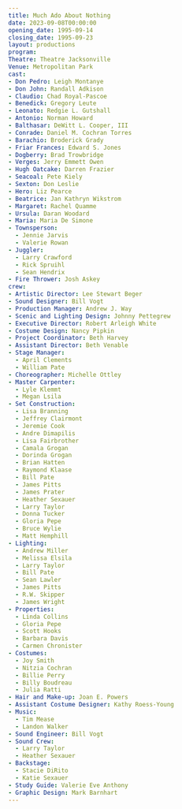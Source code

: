 ```yaml
---
title: Much Ado About Nothing
date: 2023-09-08T00:00:00
opening_date: 1995-09-14
closing_date: 1995-09-23
layout: productions
program:
Theatre: Theatre Jacksonville
Venue: Metropolitan Park
cast:
- Don Pedro: Leigh Montanye
- Don John: Randall Adkison
- Claudio: Chad Royal-Pascoe
- Benedick: Gregory Leute
- Leonato: Redgie L. Gutshall
- Antonio: Norman Howard
- Balthasar: DeWitt L. Cooper, III
- Conrade: Daniel M. Cochran Torres
- Barachio: Broderick Grady
- Friar Frances: Edward S. Jones
- Dogberry: Brad Trowbridge
- Verges: Jerry Emmett Owen
- Hugh Oatcake: Darren Frazier
- Seacoal: Pete Kiely
- Sexton: Don Leslie
- Hero: Liz Pearce
- Beatrice: Jan Kathryn Wikstrom
- Margaret: Rachel Quamme
- Ursula: Daran Woodard
- Maria: Maria De Simone
- Townsperson:
  - Jennie Jarvis
  - Valerie Rowan
- Juggler:
  - Larry Crawford
  - Rick Spruihl
  - Sean Hendrix
- Fire Thrower: Josh Askey
crew:
- Artistic Director: Lee Stewart Beger
- Sound Designer: Bill Vogt
- Production Manager: Andrew J. Way
- Scenic and Lighting Design: Johnny Pettegrew
- Executive Director: Robert Arleigh White
- Costume Design: Nancy Pipkin
- Project Coordinator: Beth Harvey
- Assistant Director: Beth Venable
- Stage Manager:
  - April Clements
  - William Pate
- Choreographer: Michelle Ottley
- Master Carpenter:
  - Lyle Klemmt
  - Megan Lsila
- Set Construction:
  - Lisa Branning
  - Jeffrey Clairmont
  - Jeremie Cook
  - Andre Dimapilis
  - Lisa Fairbrother
  - Camala Grogan
  - Dorinda Grogan
  - Brian Hatten
  - Raymond Klaase
  - Bill Pate
  - James Pitts
  - James Prater
  - Heather Sexauer
  - Larry Taylor
  - Donna Tucker
  - Gloria Pepe
  - Bruce Wylie
  - Matt Hemphill
- Lighting:
  - Andrew Miller
  - Melissa Elsila
  - Larry Taylor
  - Bill Pate
  - Sean Lawler
  - James Pitts
  - R.W. Skipper
  - James Wright
- Properties:
  - Linda Collins
  - Gloria Pepe
  - Scott Hooks
  - Barbara Davis
  - Carmen Chronister
- Costumes:
  - Joy Smith
  - Nitzia Cochran
  - Billie Perry
  - Billy Boudreau
  - Julia Ratti
- Hair and Make-up: Joan E. Powers
- Assistant Costume Designer: Kathy Roess-Young
- Music:
  - Tim Mease
  - Landon Walker
- Sound Engineer: Bill Vogt
- Sound Crew:
  - Larry Taylor
  - Heather Sexauer
- Backstage:
  - Stacie DiRito
  - Katie Sexauer
- Study Guide: Valerie Eve Anthony
- Graphic Design: Mark Barnhart
---
```

